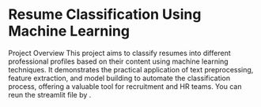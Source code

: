 # Resume Classification Using Machine Learning
Project Overview
This project aims to classify resumes into different professional profiles based on their content using machine learning techniques. It demonstrates the practical application of text preprocessing, feature extraction, and model building to automate the classification process, offering a valuable tool for recruitment and HR teams.
You can reun the streamlit file by <streamlit run app.py>.
